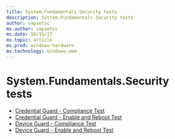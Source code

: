 ```yaml
---
title: System.Fundamentals.Security tests
description: System.Fundamentals.Security tests
author: sapaetsc
ms.author: sapaetsc
ms.date: 10/15/17
ms.topic: article
ms.prod: windows-hardware
ms.technology: windows-oem
---
```


# System.Fundamentals.Security tests

-   [Credential Guard - Compliance Test](5f2515bf-5e2b-4b94-94e2-0b60d04e699c.md)
-   [Credential Guard - Enable and Reboot Test](1969030e-8b7e-464c-b268-98ee1fccf7c2.md)
-   [Device Guard - Compliance Test](10c242b6-49f6-491d-876c-c39b22b36abc.md)
-   [Device Guard - Enable and Reboot Test](2f084118-dadd-42a5-9744-1a2ac1389e9f.md)
